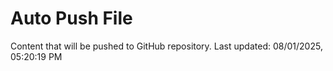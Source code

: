 # Auto Push File

Content that will be pushed to GitHub repository.
Last updated: 08/01/2025, 05:20:19 PM